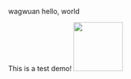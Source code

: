 wagwuan
hello, world

This is a test demo!
<img src="https://i.gifer.com/origin/65/651d5042e49e2eea63ea94c09e119716_w200.gif" width="100px" height="100px">